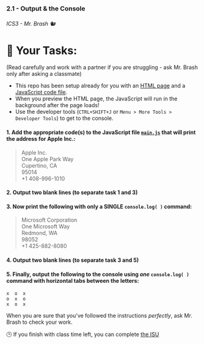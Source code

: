 ### 2.1 - Output & the Console
###### ICS3 - Mr. Brash 🐿️

# 📝 Your Tasks:
(Read carefully and work with a partner if you are struggling - ask Mr. Brash only after asking a classmate)

- This repo has been setup already for you with an [HTML page](./index.html) and a [JavaScript code file](./main.js).
- When you preview the HTML page, the JavaScript will run in the background after the page loads!
- Use the developer tools (`CTRL+SHIFT+J` or `Menu > More Tools > Developer Tools`) to get to the console.

#### 1. Add the appropriate code(s) to the JavaScript file [`main.js`](./main.js) that will print the address for Apple Inc.:

>Apple Inc.<br>One Apple Park Way<br>Cupertino, CA<br>95014<br>+1 408-996-1010

#### 2. Output two blank lines (to separate task 1 and 3)

#### 3. Now print the following with only a SINGLE `console.log( )` command:

>Microsoft Corporation<br>One Microsoft Way<br>Redmond, WA<br>98052<br>+1 425-882-8080

#### 4. Output two blank lines (to separate task 3 and 5)

#### 5. Finally, output the following to the console using _one_ `console.log( )` command with horizontal tabs between the letters:

```
x  o  x
o  x  o
x  o  x
```

When you are sure that you've followed the instructions _perfectly_, ask Mr. Brash to check your work.

🕒 If you finish with class time left, you can complete [the ISU](https://classroom.google.com)

